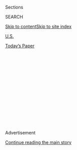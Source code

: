 <div id="app">

<div>

<div>

<div>

<div class="NYTAppHideMasthead css-1q2w90k e1suatyy0">

<div class="section css-ui9rw0 e1suatyy2">

<div class="css-eph4ug er09x8g0">

<div class="css-6n7j50">

</div>

<span class="css-1dv1kvn">Sections</span>

<div class="css-10488qs">

<span class="css-1dv1kvn">SEARCH</span>

</div>

[Skip to content](#site-content)[Skip to site
index](#site-index)

</div>

<div id="masthead-section-label" class="css-1wr3we4 eaxe0e00">

[U.S.](https://www.nytimes.com/section/us)

</div>

<div class="css-10698na e1huz5gh0">

</div>

</div>

<div id="masthead-bar-one" class="section hasLinks css-15hmgas e1csuq9d3">

<div class="css-uqyvli e1csuq9d0">

</div>

<div class="css-1uqjmks e1csuq9d1">

</div>

<div class="css-9e9ivx">

[](https://myaccount.nytimes.com/auth/login?response_type=cookie&client_id=vi)

</div>

<div class="css-1bvtpon e1csuq9d2">

[Today’s
Paper](https://www.nytimes.com/section/todayspaper)

</div>

</div>

</div>

</div>

<div data-aria-hidden="false">

<div id="site-content" data-role="main">

<div>

<div class="css-1aor85t" style="opacity:0.000000001;z-index:-1;visibility:hidden">

<div class="css-1hqnpie">

<div class="css-epjblv">

<span class="css-17xtcya">[U.S.](/section/us)</span><span class="css-x15j1o">|</span><span class="css-fwqvlz">Supreme
Court Strikes Down Texas Abortion
Restrictions</span>

</div>

<div class="css-k008qs">

<div class="css-1iwv8en">

<span class="css-18z7m18"></span>

<div>

</div>

</div>

<span class="css-1n6z4y">https://nyti.ms/298q4o8</span>

<div class="css-1705lsu">

<div class="css-4xjgmj">

<div class="css-4skfbu" data-role="toolbar" data-aria-label="Social Media Share buttons, Save button, and Comments Panel with current comment count" data-testid="share-tools">

  - 
  - 
  - 
  - 
    
    <div class="css-6n7j50">
    
    </div>

  - 
  - 

</div>

</div>

</div>

</div>

</div>

</div>

<div class="css-13pd83m">

</div>

<div id="top-wrapper" class="css-1sy8kpn">

<div id="top-slug" class="css-l9onyx">

Advertisement

</div>

[Continue reading the main
story](#after-top)

<div class="ad top-wrapper" style="text-align:center;height:100%;display:block;min-height:250px">

<div id="top" class="place-ad" data-position="top" data-size-key="top">

</div>

</div>

<div id="after-top">

</div>

</div>

<div id="sponsor-wrapper" class="css-1hyfx7x">

<div id="sponsor-slug" class="css-19vbshk">

Supported by

</div>

[Continue reading the main
story](#after-sponsor)

<div id="sponsor" class="ad sponsor-wrapper" style="text-align:center;height:100%;display:block">

</div>

<div id="after-sponsor">

</div>

</div>

<div class="css-1vkm6nb ehdk2mb0">

# Supreme Court Strikes Down Texas Abortion Restrictions

</div>

![<span class="css-16f3y1r e13ogyst0">On Monday, the Supreme Court
struck down parts of a restrictive Texas law that would have severely
limited abortion access in the state. Activists outside the Supreme
Court reacted to the
news.</span><span class="css-cch8ym"><span class="css-1dv1kvn">Credit</span><span class="css-cnj6d5 e1z0qqy90" itemprop="copyrightHolder"><span class="css-1ly73wi e1tej78p0">Credit...</span><span>Zach
Gibson/The New York
Times</span></span></span>](https://static01.nyt.com/images/2016/06/28/us/28SCOTUS/28SCOTUS-videoSixteenByNine3000.jpg)

<div class="css-xt80pu e12qa4dv0">

<div class="css-18e8msd">

<div class="css-vp77d3 epjyd6m0">

<div class="css-1baulvz">

By [<span class="css-1baulvz last-byline" itemprop="name">Adam
Liptak</span>](http://www.nytimes.com/by/adam-liptak)

</div>

</div>

  - June 27,
    2016

  - 
    
    <div class="css-4xjgmj">
    
    <div class="css-d8bdto" data-role="toolbar" data-aria-label="Social Media Share buttons, Save button, and Comments Panel with current comment count" data-testid="share-tools">
    
      - 
      - 
      - 
      - 
        
        <div class="css-6n7j50">
        
        </div>
    
      - 
      - 
    
    </div>
    
    </div>

</div>

</div>

<div class="section meteredContent css-1r7ky0e" name="articleBody" itemprop="articleBody">

<div class="css-1fanzo5 StoryBodyCompanionColumn">

<div class="css-53u6y8">

WASHINGTON — The Supreme Court on Monday reaffirmed and strengthened
constitutional protections for abortion rights, [striking
down](http://www.supremecourt.gov/opinions/15pdf/15-274_p8k0.pdf) parts
of a restrictive Texas law that could have drastically reduced the
number of abortion clinics in the state, leaving them only in the
largest metropolitan areas.

The 5-to-3 decision was the court’s most sweeping statement on abortion
since Planned Parenthood v. Casey in 1992, which reaffirmed the
constitutional right to abortion established in 1973 in Roe v. Wade. It
found that Texas’ restrictions — requiring doctors to have admitting
privileges at nearby hospitals and clinics to meet the standards of
ambulatory surgical centers — violated Casey’s prohibition on placing an
“undue burden” on the ability to obtain an abortion.

If Casey limited the right established in Roe, allowing states to
regulate abortion in ways Roe had barred, Monday’s decision effectively
expanded that right. It means that similar requirements in other states
are most likely also unconstitutional, and it imperils many other kinds
of restrictions on abortion. It is also sure to energize anti-abortion
forces and make abortion a central issue in the presidential campaign.

The decision concerned two parts of a [law that imposed strict
requirements](http://www.nytimes.com/2013/07/19/us/perry-signs-texas-abortion-restrictions-into-law.html)
on abortion providers in Texas signed into law in July 2013 by Rick
Perry, the governor at the time.

</div>

</div>

<div class="css-1fanzo5 StoryBodyCompanionColumn">

<div class="css-53u6y8">

One required all clinics in the state to meet the standards for
ambulatory surgical centers, including regulations concerning buildings,
equipment and staffing. The other required doctors performing abortions
to have admitting privileges at a nearby hospital.  

“We conclude,” Justice Stephen G. Breyer wrote for the majority, “that
neither of these provisions offers medical benefits sufficient to
justify the burdens upon access that each imposes. Each places a
substantial obstacle in the path of women seeking a previability
abortion, each constitutes an undue burden on abortion access, and each
violates the federal Constitution.”

Justices Anthony M. Kennedy, Ruth Bader Ginsburg, Sonia Sotomayor and
Elena Kagan joined the majority opinion. Chief Justice John G. Roberts
Jr. and Justices Clarence Thomas and Samuel A. Alito Jr. dissented.

Justice Kennedy’s vote was the crucial one, and it came as a relief to
abortion rights groups, which have long viewed his thinking on the issue
as a contradictory muddle.

In the Casey decision, he joined Justices Sandra Day O’Connor and David
H. Souter in a joint opinion that reaffirmed the core of [Roe v.
Wade](http://caselaw.lp.findlaw.com/scripts/getcase.pl?court=US&vol=410&invol=113).
But Justice Kennedy’s reputation as an abortion rights champion had
otherwise been undeserved, said David S. Cohen, a law professor at
Drexel University, as Casey was the only case in which he had found an
abortion restriction unconstitutional in his 28 years on the Supreme
Court.

</div>

</div>

<div class="css-1fanzo5 StoryBodyCompanionColumn">

<div class="css-53u6y8">

Professor Cohen said Justice Kennedy’s vote in Monday’s case was a
puzzle. He may have been swayed by the burdens placed on women having to
drive hundreds of miles to obtain abortions, Professor Cohen said, or by
the lack of medical evidence justifying the restrictions — or both.

Many states have enacted restrictions in recent years that test the
limits of the constitutional right to abortion, and the ruling in the
new case, Whole Woman’s Health v. Hellerstedt, No. 15-274, enunciated
principles that will apply to all of the ones said to be justified by a
concern for women’s health.

In a
[message](https://twitter.com/WhiteHouse/status/747470028635774976?lang=en)
posted on Twitter, President Obama said he was “pleased to see the
Supreme Court reaffirm” that “every woman has a constitutional right to
make her own reproductive choices.”

Ken Paxton, Texas’ attorney general, said, “The court is becoming a
default medical board for the nation, with no deference being given to
state law.”

The Texas law was passed in 2013 by the Republican-dominated Texas
Legislature and turned a Democratic state senator, Wendy Davis, who
conducted an 11-hour filibuster against the law, into a national
political star.

Last June, the United States Court of Appeals for the Fifth Circuit, in
New Orleans, [largely
upheld](http://www.ca5.uscourts.gov/opinions%5Cpub%5C14/14-50928-CV0.pdf)
the contested provisions of the Texas law, saying it had to accept
lawmakers’ assertions about the health benefits of abortion
restrictions. The appeals court ruled that the law, with minor
exceptions, did not place an undue burden on the right to abortion.

</div>

</div>

<div class="css-1fanzo5 StoryBodyCompanionColumn">

<div class="css-53u6y8">

Justice Breyer said the appeals court’s approach was at odds with the
proper application of the undue-burden standard. The Casey decision, he
said, “requires that courts consider the burdens a law imposes on
abortion access together with the benefits those laws
confer.”

</div>

</div>

<div class="css-1sngw6j">

[](https://www.nytimes.com/interactive/2016/02/29/us/why-the-abortion-clinics-have-closed.html)

<div class="css-1eoytci">

![](https://static01.nyt.com/images/2016/02/29/us/why-the-abortion-clinics-have-closed-1456762996200/why-the-abortion-clinics-have-closed-1456762996200-videoLarge.png)

</div>

<div class="css-1rha1bf">

## How the Supreme Court’s Decision Will Affect Access to Abortion

The case centers on a Texas law that has resulted in half its clinics
closing.

</div>

</div>

<div class="css-1fanzo5 StoryBodyCompanionColumn">

<div class="css-53u6y8">

In dissent, Justice Thomas said the majority opinion “reimagines the
undue-burden standard,” creating a “benefits-and-burdens balancing
test.” He said courts should resolve conflicting positions by
deferring to legislatures.

“Today’s opinion,” Justice Thomas wrote, “does resemble Casey in one
respect: After disregarding significant aspects of the court’s prior
jurisprudence, the majority applies the undue-burden standard in a way
that will surely mystify lower courts for years to come.”

The majority opinion considered whether the claimed benefits of the
restrictions outweighed the burdens they placed on a constitutional
right. Justice Breyer wrote that there was no evidence that the
admitting-privileges requirement “would have helped even one woman
obtain better treatment.”

At the same time, he wrote, there was good evidence that the
admitting-privileges requirement caused the number of abortion clinics
in Texas to drop from 40 to 20.

In a second dissent, Justice Alito, joined by Chief Justice Roberts and
Justice Thomas, said the causal link between the law and the closings
was unproven. Withdrawal of state funds, a decline in the demand for
abortions and doctors’ retirements may have played a role, Justice Alito
wrote.

</div>

</div>

<div class="css-1fanzo5 StoryBodyCompanionColumn">

<div class="css-53u6y8">

Justice Breyer wrote that the requirement that abortion clinics meet the
demanding and elaborate standards for ambulatory surgical centers also
did more harm than good.

“Abortions taking place in an abortion facility are safe — indeed, safer
than numerous procedures that take place outside hospitals and to which
Texas does not apply its surgical-center requirements,” he wrote,
reviewing the evidence. “Nationwide, childbirth is 14 times more likely
than abortion to result in death, but Texas law allows a midwife to
oversee childbirth in the patient’s own home.”

In dissent, Justice Alito said there was good reason to think that the
restrictions were meant to protect women. “The law was one of many
enacted by states in the wake of the Kermit Gosnell scandal, in which a
physician who ran an abortion clinic in Philadelphia was convicted for
the first degree murder of three infants who were born alive and for the
manslaughter of a patient,” he
wrote.

</div>

</div>

<div class="css-1sngw6j">

[](https://www.nytimes.com/interactive/2016/02/14/us/politics/how-scalias-death-could-affect-major-supreme-court-cases-in-the-2016-term.html)

<div class="css-1eoytci">

![](https://static01.nyt.com/images/2016/02/14/us/politics/how-scalias-death-could-affect-major-supreme-court-cases-in-the-2016-term-1455500687480/how-scalias-death-could-affect-major-supreme-court-cases-in-the-2016-term-1455500687480-articleLarge.png)

</div>

<div class="css-1rha1bf">

## How a Vacancy on the Supreme Court Affected Cases in the 2015-16 Term

The empty seat left by Justice Antonin Scalia’s death leaves the court
with two basic options for cases left on the docket this term if the
justices are deadlocked at 4 to 4.

</div>

</div>

<div class="css-1fanzo5 StoryBodyCompanionColumn">

<div class="css-53u6y8">

Justice Breyer acknowledged that “Gosnell’s behavior was terribly
wrong.”

“But,” he added, “there is no reason to believe that an extra layer of
regulation would have affected that behavior.”

The clinics challenging the law said it had already caused about [half
the state’s 41 abortion clinics to
close](http://www.nytimes.com/interactive/2014/08/04/us/shrinking-number-of-abortion-clinics-in-texas.html).
If the contested provisions had taken full effect, they said, the number
of clinics would again be cut in half.

The Supreme Court’s decision rippled through the presidential campaign,
with Democrats and Republicans looking to rally voters with reminders
that the future of the court is at stake.

</div>

</div>

<div class="css-1fanzo5 StoryBodyCompanionColumn">

<div class="css-53u6y8">

The next president will have at least one and potentially several
vacancies to fill, and Hillary Clinton and Donald J. Trump have both
warned that the fate of laws on immigration, guns and abortion will most
likely be determined by who gets to fill those openings.

Mrs. Clinton, the presumptive Democratic nominee, seized on the court’s
ruling to warn that Mr. Trump, her Republican opponent, poses a threat
to women. She recalled his suggestion this year that abortion should be
banned and that women who violate that ban should be penalized. She also
said that with other states also seeking to restrict access to abortions
and with Republicans seeking to defund Planned Parenthood, proponents of
abortions rights could not afford to let up.

“We’ve seen a concerted, persistent attack on women’s health and rights
at the federal level,” Mrs. Clinton said in a statement. “Meanwhile,
Donald Trump has said women should be punished for having abortions.”

Mr. Trump has since retracted his assertion that women should be
punished for having abortions, but the re-emergence of the issue is
likely to put him on the defensive because of his previous support of
abortion rights.

Mr. Trump made no direct public comments on Monday’s decision.

Still, for many Republicans, the decision added urgency to their desire
to keep Mrs. Clinton from winning the presidency.

“Today’s disappointing decision is another reminder of what’s at stake
in this election and why we can’t afford to let Hillary Clinton win,”
Reince Priebus, the chairman of the Republican National Committee, said.

</div>

</div>

</div>

<div>

</div>

<div>

</div>

<div>

</div>

<div>

<div id="bottom-wrapper" class="css-1ede5it">

<div id="bottom-slug" class="css-l9onyx">

Advertisement

</div>

[Continue reading the main
story](#after-bottom)

<div id="bottom" class="ad bottom-wrapper" style="text-align:center;height:100%;display:block;min-height:90px">

</div>

<div id="after-bottom">

</div>

</div>

</div>

</div>

</div>

## Site Index

<div>

</div>

## Site Information Navigation

  - [© <span>2020</span> <span>The New York Times
    Company</span>](https://help.nytimes.com/hc/en-us/articles/115014792127-Copyright-notice)

<!-- end list -->

  - [NYTCo](https://www.nytco.com/)
  - [Contact
    Us](https://help.nytimes.com/hc/en-us/articles/115015385887-Contact-Us)
  - [Work with us](https://www.nytco.com/careers/)
  - [Advertise](https://nytmediakit.com/)
  - [T Brand Studio](http://www.tbrandstudio.com/)
  - [Your Ad
    Choices](https://www.nytimes.com/privacy/cookie-policy#how-do-i-manage-trackers)
  - [Privacy](https://www.nytimes.com/privacy)
  - [Terms of
    Service](https://help.nytimes.com/hc/en-us/articles/115014893428-Terms-of-service)
  - [Terms of
    Sale](https://help.nytimes.com/hc/en-us/articles/115014893968-Terms-of-sale)
  - [Site
    Map](https://spiderbites.nytimes.com)
  - [Help](https://help.nytimes.com/hc/en-us)
  - [Subscriptions](https://www.nytimes.com/subscription?campaignId=37WXW)

</div>

</div>

</div>

</div>
